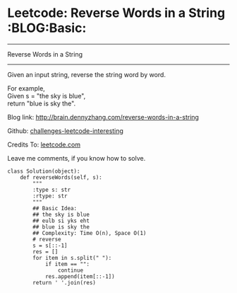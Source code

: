 # Leetcode: Reverse Words in a String     :BLOG:Basic:


---

Reverse Words in a String  

---

Given an input string, reverse the string word by word.  

For example,  
Given s = "the sky is blue",  
return "blue is sky the".  

Blog link: <http://brain.dennyzhang.com/reverse-words-in-a-string>  

Github: [challenges-leetcode-interesting](https://github.com/DennyZhang/challenges-leetcode-interesting/tree/master/reverse-words-in-a-string)  

Credits To: [leetcode.com](https://leetcode.com/problems/reverse-words-in-a-string/description)  

Leave me comments, if you know how to solve.  

    class Solution(object):
        def reverseWords(self, s):
            """
            :type s: str
            :rtype: str
            """
            ## Basic Idea:
            ## the sky is blue
            ## eulb si yks eht
            ## blue is sky the
            ## Complexity: Time O(n), Space O(1)
            # reverse
            s = s[::-1]
            res = []
            for item in s.split(" "):
                if item == "":
                    continue
                res.append(item[::-1])
            return ' '.join(res)